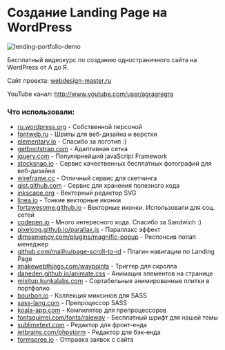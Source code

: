 # Создание Landing Page на WordPress

![lending-portfolio-demo](https://github.com/POMXARK/wordpress-landing-page-lesson/assets/18720947/a8703740-5c7f-4b14-a5c9-189cf62d6e67)

<p>Бесплатный видеокурс по созданию одностраничного сайта на WordPress от А до Я.</p>

<p>Сайт проекта: <a href="http://webdesign-master.ru" target="_blank">webdesign-master.ru</a></p>
<p>YouTube канал: <a href="http://www.youtube.com/user/agragregra" target="_blank">http://www.youtube.com/user/agragregra</a></p>

<h3>Что использовали:</h3>

<ul>
	<li><a href="http://ru.wordpress.org" target="_blank">ru.wordpress.org</a> - Собственной персоной</li>
	<li><a href="http://fontweb.ru" target="_blank">fontweb.ru</a> - Шриты для веб-дизайна и верстки</li>
	<li><a href="http://elementary.io" target="_blank">elementary.io</a> - Спасибо за логотип :)</li>
	<li><a href="http://getbootstrap.com" target="_blank">getbootstrap.com</a> - Адаптивная сетка</li>
	<li><a href="http://jquery.com" target="_blank">jquery.com</a> - Популярнейший javaScript Framework</li>
	<li><a href="http://stocksnap.io" target="_blank">stocksnap.io</a> - Сервис качественных бесплатных фотографий для веб-дизайна</li>
	<li><a href="http://wireframe.cc/fEKu0b" target="_blank">wireframe.cc</a> - Отличный сервис для скетчинга</li>
	<li><a href="http://gist.github.com/agragregra" target="_blank">gist.github.com</a> - Сервис для хранения полезного кода</li>
	<li><a href="http://inkscape.org" target="_blank">inkscape.org</a> - Векторный редактор SVG</li>
	<li><a href="http://linea.io" target="_blank">linea.io</a> - Тонкие векторные иконки</li>
	<li><a href="http://fortawesome.github.io/Font-Awesome" target="_blank">fortawesome.github.io</a> - Векторные иконки. Использовали для соц. сетей</li>
	<li><a href="http://codepen.io/anon/pen/azYBoX" target="_blank">codepen.io</a> - Много интересного кода. Спасибо за Sandwich :)</li>
	<li><a href="http://pixelcog.github.io/parallax.js" target="_blank">pixelcog.github.io/parallax.js</a> - Параллакс эффект</li>
	<li><a href="http://dimsemenov.com/plugins/magnific-popup" target="_blank">dimsemenov.com/plugins/magnific-popup</a> - Респонсив попап менеджер</li>
	<li><a href="http://github.com/malihu/page-scroll-to-id" target="_blank">github.com/malihu/page-scroll-to-id</a> - Плагин навигации по Landing Page</li>
	<li><a href="http://imakewebthings.com/waypoints" target="_blank">imakewebthings.com/waypoints</a> - Триггер для скролла</li>
	<li><a href="http://daneden.github.io/animate.css" target="_blank">daneden.github.io/animate.css</a> - Анимация элементов на странице</li>
	<li><a href="http://mixitup.kunkalabs.com" target="_blank">mixitup.kunkalabs.com</a> - Сортабельные анимированные плитки в портфолио</li>
	<li><a href="http://bourbon.io" target="_blank">bourbon.io</a> - Коллекция миксинов для SASS</li>
	<li><a href="http://sass-lang.com" target="_blank">sass-lang.com</a> - Препроцессор SASS</li>
	<li><a href="http://koala-app.com" target="_blank">koala-app.com</a> - Компилятор для препроцессоров</li>
	<li><a href="http://fontsquirrel.com/fonts/raleway" target="_blank">fontsquirrel.com/fonts/raleway</a> - Бесплатный шрифт для нашей темы</li>
	<li><a href="http://sublimetext.com" target="_blank">sublimetext.com</a> - Редактор для фронт-енда</li>
	<li><a href="http://jetbrains.com/phpstorm" target="_blank">jetbrains.com/phpstorm</a> - Редактор для бэк-енда</li>
	<li><a href="http://formspree.io" target="_blank">formspree.io</a> - Отправка заявок с сайта</li>
</ul>
